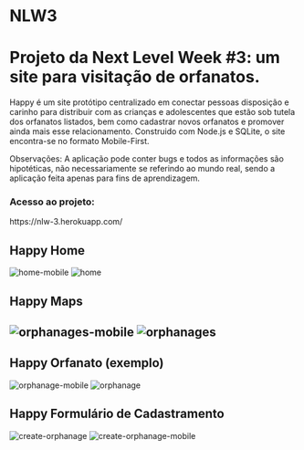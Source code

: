 # NLW3
<h1>Projeto da Next Level Week #3: um site para visitação de orfanatos.</h1>
  <p>Happy é um site protótipo centralizado em conectar pessoas disposição e carinho para distribuir com as crianças e adolescentes que estão sob tutela dos orfanatos listados, bem como cadastrar novos orfanatos e promover ainda mais esse relacionamento. Construido com Node.js e SQLite, o site encontra-se no formato Mobile-First.</p>
  <p>Observações: A aplicação pode conter bugs e todos as informações são hipotéticas, não necessariamente se referindo ao mundo real, sendo a aplicação feita apenas para fins de aprendizagem.</p>

<h3>Acesso ao projeto:</h3>
https://nlw-3.herokuapp.com/

<h2>Happy Home</h2>

![home-mobile](https://user-images.githubusercontent.com/42853022/97108239-fd02c280-16aa-11eb-886c-9313073ed80a.jpeg)
![home](https://user-images.githubusercontent.com/42853022/97107861-7d73f400-16a8-11eb-9f5e-1af40a32ec03.png)

<h2>Happy Maps<h2>

![orphanages-mobile](https://user-images.githubusercontent.com/42853022/97108247-0429d080-16ab-11eb-84b9-edf09f750bb5.jpeg)
![orphanages](https://user-images.githubusercontent.com/42853022/97107853-764ce600-16a8-11eb-8f22-ed58e171a9bf.png)

<h2>Happy Orfanato (exemplo)</h2>

![orphanage-mobile](https://user-images.githubusercontent.com/42853022/97108240-00964980-16ab-11eb-8618-899bf4add2cc.jpeg)
![orphanage](https://user-images.githubusercontent.com/42853022/97107857-78af4000-16a8-11eb-95ce-d5c4f50e9473.png)

<h2>Happy Formulário de Cadastramento</h2>

![create-orphanage](https://user-images.githubusercontent.com/42853022/97107851-7351f580-16a8-11eb-930e-21f23a5e5985.png)
![create-orphanage-mobile](https://user-images.githubusercontent.com/42853022/97108238-fa07d200-16aa-11eb-9cbe-d52ec6b0f2fa.jpeg)
